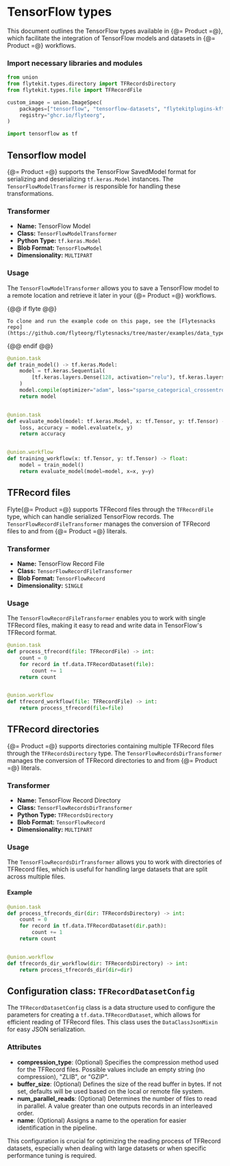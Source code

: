# TensorFlow types

This document outlines the TensorFlow types available in {@= Product =@}, which facilitate the integration of TensorFlow models and datasets in {@= Product =@} workflows.

### Import necessary libraries and modules
```python
from union
from flytekit.types.directory import TFRecordsDirectory
from flytekit.types.file import TFRecordFile

custom_image = union.ImageSpec(
    packages=["tensorflow", "tensorflow-datasets", "flytekitplugins-kftensorflow"],
    registry="ghcr.io/flyteorg",
)

import tensorflow as tf
```

## Tensorflow model
{@= Product =@} supports the TensorFlow SavedModel format for serializing and deserializing `tf.keras.Model` instances. The `TensorFlowModelTransformer` is responsible for handling these transformations.

### Transformer
- **Name:** TensorFlow Model
- **Class:** `TensorFlowModelTransformer`
- **Python Type:** `tf.keras.Model`
- **Blob Format:** `TensorFlowModel`
- **Dimensionality:** `MULTIPART`

### Usage
The `TensorFlowModelTransformer` allows you to save a TensorFlow model to a remote location and retrieve it later in your {@= Product =@} workflows.

{@@ if flyte @@}
```{note}
To clone and run the example code on this page, see the [Flytesnacks repo](https://github.com/flyteorg/flytesnacks/tree/master/examples/data_types_and_io/).
```
{@@ endif @@}

```python
@union.task
def train_model() -> tf.keras.Model:
    model = tf.keras.Sequential(
        [tf.keras.layers.Dense(128, activation="relu"), tf.keras.layers.Dense(10, activation="softmax")]
    )
    model.compile(optimizer="adam", loss="sparse_categorical_crossentropy", metrics=["accuracy"])
    return model


@union.task
def evaluate_model(model: tf.keras.Model, x: tf.Tensor, y: tf.Tensor) -> float:
    loss, accuracy = model.evaluate(x, y)
    return accuracy


@union.workflow
def training_workflow(x: tf.Tensor, y: tf.Tensor) -> float:
    model = train_model()
    return evaluate_model(model=model, x=x, y=y)
```

## TFRecord files
Flyte{@= Product =@} supports TFRecord files through the `TFRecordFile` type, which can handle serialized TensorFlow records. The `TensorFlowRecordFileTransformer` manages the conversion of TFRecord files to and from {@= Product =@} literals.

### Transformer
- **Name:** TensorFlow Record File
- **Class:** `TensorFlowRecordFileTransformer`
- **Blob Format:** `TensorFlowRecord`
- **Dimensionality:** `SINGLE`

### Usage
The `TensorFlowRecordFileTransformer` enables you to work with single TFRecord files, making it easy to read and write data in TensorFlow's TFRecord format.

```python
@union.task
def process_tfrecord(file: TFRecordFile) -> int:
    count = 0
    for record in tf.data.TFRecordDataset(file):
        count += 1
    return count


@union.workflow
def tfrecord_workflow(file: TFRecordFile) -> int:
    return process_tfrecord(file=file)
```

## TFRecord directories
{@= Product =@} supports directories containing multiple TFRecord files through the `TFRecordsDirectory` type. The `TensorFlowRecordsDirTransformer` manages the conversion of TFRecord directories to and from {@= Product =@} literals.

### Transformer
- **Name:** TensorFlow Record Directory
- **Class:** `TensorFlowRecordsDirTransformer`
- **Python Type:** `TFRecordsDirectory`
- **Blob Format:** `TensorFlowRecord`
- **Dimensionality:** `MULTIPART`

### Usage
The `TensorFlowRecordsDirTransformer` allows you to work with directories of TFRecord files, which is useful for handling large datasets that are split across multiple files.

#### Example
```python
@union.task
def process_tfrecords_dir(dir: TFRecordsDirectory) -> int:
    count = 0
    for record in tf.data.TFRecordDataset(dir.path):
        count += 1
    return count


@union.workflow
def tfrecords_dir_workflow(dir: TFRecordsDirectory) -> int:
    return process_tfrecords_dir(dir=dir)
```

## Configuration class: `TFRecordDatasetConfig`
The `TFRecordDatasetConfig` class is a data structure used to configure the parameters for creating a `tf.data.TFRecordDataset`, which allows for efficient reading of TFRecord files. This class uses the `DataClassJsonMixin` for easy JSON serialization.

### Attributes
- **compression_type**: (Optional) Specifies the compression method used for the TFRecord files. Possible values include an empty string (no compression), "ZLIB", or "GZIP".
- **buffer_size**: (Optional) Defines the size of the read buffer in bytes. If not set, defaults will be used based on the local or remote file system.
- **num_parallel_reads**: (Optional) Determines the number of files to read in parallel. A value greater than one outputs records in an interleaved order.
- **name**: (Optional) Assigns a name to the operation for easier identification in the pipeline.

This configuration is crucial for optimizing the reading process of TFRecord datasets, especially when dealing with large datasets or when specific performance tuning is required.
